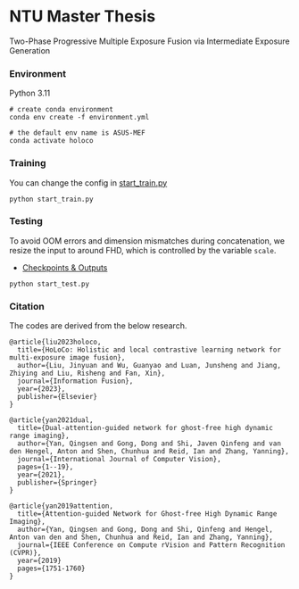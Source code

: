 # NTU Master Thesis
Two-Phase Progressive Multiple Exposure Fusion via Intermediate Exposure Generation

### Environment
Python 3.11
```shell
# create conda environment
conda env create -f environment.yml

# the default env name is ASUS-MEF
conda activate holoco
```

### Training
You can change the config in [start_train.py](./start_train.py)
```
python start_train.py
```
### Testing
To avoid OOM errors and dimension mismatches during concatenation, we resize the input to around FHD, which is controlled by the variable `scale`.
 - [Checkpoints & Outputs](https://drive.google.com/drive/folders/1x0HAWJ_dL1OpI4eAXvLM_xiQkG8OiS2A?usp=sharing)
```
python start_test.py
```

### Citation
The codes are derived from the below research.
```
@article{liu2023holoco,
  title={HoLoCo: Holistic and local contrastive learning network for multi-exposure image fusion},
  author={Liu, Jinyuan and Wu, Guanyao and Luan, Junsheng and Jiang, Zhiying and Liu, Risheng and Fan, Xin},
  journal={Information Fusion},
  year={2023},
  publisher={Elsevier}
}

@article{yan2021dual,
  title={Dual-attention-guided network for ghost-free high dynamic range imaging},
  author={Yan, Qingsen and Gong, Dong and Shi, Javen Qinfeng and van den Hengel, Anton and Shen, Chunhua and Reid, Ian and Zhang, Yanning},
  journal={International Journal of Computer Vision},
  pages={1--19},
  year={2021},
  publisher={Springer}
}

@article{yan2019attention,
  title={Attention-guided Network for Ghost-free High Dynamic Range Imaging},
  author={Yan, Qingsen and Gong, Dong and Shi, Qinfeng and Hengel, Anton van den and Shen, Chunhua and Reid, Ian and Zhang, Yanning},
  journal={IEEE Conference on Compute rVision and Pattern Recognition (CVPR)},
  year={2019}
  pages={1751-1760}
}
```